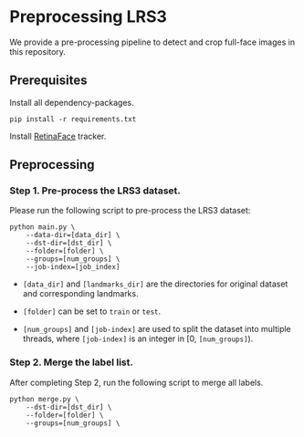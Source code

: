 
# Preprocessing LRS3

We provide a pre-processing pipeline to detect and crop full-face images in this repository.

## Prerequisites

Install all dependency-packages.

```Shell
pip install -r requirements.txt
```

Install [RetinaFace](./tools) tracker.

## Preprocessing

### Step 1. Pre-process the LRS3 dataset.
Please run the following script to pre-process the LRS3 dataset:

```Shell
python main.py \
    --data-dir=[data_dir] \
    --dst-dir=[dst_dir] \
    --folder=[folder] \
    --groups=[num_groups] \
    --job-index=[job_index]
```

- `[data_dir]` and `[landmarks_dir]` are the directories for original dataset and corresponding landmarks.

- `[folder]` can be set to  `train` or `test`.

- `[num_groups]` and `[job-index]` are used to split the dataset into multiple threads, where `[job-index]` is an integer in [0, `[num_groups]`).

### Step 2. Merge the label list.
After completing Step 2, run the following script to merge all labels.

```Shell
python merge.py \
    --dst-dir=[dst_dir] \
    --folder=[folder] \
    --groups=[num_groups] \
```

